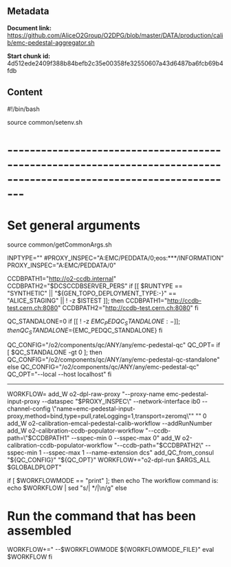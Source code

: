 ## Metadata

**Document link:** https://github.com/AliceO2Group/O2DPG/blob/master/DATA/production/calib/emc-pedestal-aggregator.sh

**Start chunk id:** 4d512ede2409f388b84befb2c35e00358fe32550607a43d6487ba6fcb69b4fdb

## Content

#!/bin/bash

source common/setenv.sh

# ---------------------------------------------------------------------------------------------------------------------
# Set general arguments
source common/getCommonArgs.sh

INPTYPE=""
#PROXY_INSPEC="A:EMC/PEDDATA/0;eos:***/INFORMATION"
PROXY_INSPEC="A:EMC/PEDDATA/0"

CCDBPATH1="http://o2-ccdb.internal"
CCDBPATH2="$DCSCCDBSERVER_PERS"
if [[ $RUNTYPE == "SYNTHETIC" || "${GEN_TOPO_DEPLOYMENT_TYPE:-}" == "ALICE_STAGING" || ! -z $ISTEST ]]; then
  CCDBPATH1="http://ccdb-test.cern.ch:8080"
  CCDBPATH2="http://ccdb-test.cern.ch:8080"
fi

QC_STANDALONE=0
if [[ ! -z ${EMC_PEDQC_STANDALONE:-} ]]; then
  QC_STANDALONE=${EMC_PEDQC_STANDALONE}
fi

QC_CONFIG="/o2/components/qc/ANY/any/emc-pedestal-qc"
QC_OPT=
if [ $QC_STANDALONE -gt 0 ]; then
  QC_CONFIG="/o2/components/qc/ANY/any/emc-pedestal-qc-standalone"
else
  QC_CONFIG="/o2/components/qc/ANY/any/emc-pedestal-qc"
  QC_OPT="--local --host localhost"
fi

---

WORKFLOW=
add_W o2-dpl-raw-proxy "--proxy-name emc-pedestal-input-proxy --dataspec \"$PROXY_INSPEC\" --network-interface ib0 --channel-config \"name=emc-pedestal-input-proxy,method=bind,type=pull,rateLogging=1,transport=zeromq\"" "" 0
add_W o2-calibration-emcal-pedestal-calib-workflow --addRunNumber
add_W o2-calibration-ccdb-populator-workflow "--ccdb-path=\"$CCDBPATH1\" --sspec-min 0 --sspec-max 0"
add_W o2-calibration-ccdb-populator-workflow "--ccdb-path=\"$CCDBPATH2\" --sspec-min 1 --sspec-max 1 --name-extension dcs"
add_QC_from_consul "${QC_CONFIG}" "${QC_OPT}"
WORKFLOW+="o2-dpl-run $ARGS_ALL $GLOBALDPLOPT"

if [ $WORKFLOWMODE == "print" ]; then
  echo The workflow command is:
  echo $WORKFLOW | sed "s/| */|\n/g"
else
  # Run the command that has been assembled
  WORKFLOW+=" --$WORKFLOWMODE ${WORKFLOWMODE_FILE}"
  eval $WORKFLOW
fi